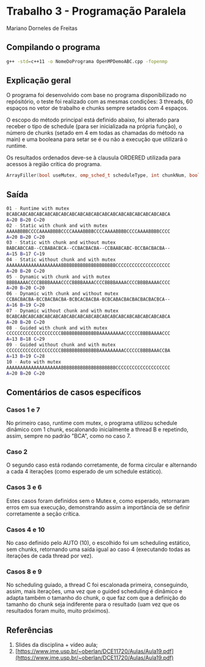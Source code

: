 # Trabalho 3 - Programação Paralela

Mariano Dorneles de Freitas

## Compilando o programa

```bash
g++ -std=c++11 -o NomeDoPrograma OpenMPDemoABC.cpp -fopenmp
```

## Explicação geral

O programa foi desenvolvido com base no programa disponibilizado no repósitório, o teste foi realizado com as mesmas condições: 3 threads, 60 espaços no vetor de trabalho e chunks sempre setados com 4 espaços.

O escopo do método principal está definido abaixo, foi alterado para receber o tipo de schedule (para ser inicializada na própria função), o número de chunks (setado em 4 em todas as chamadas do método na main) e uma booleana para setar se é ou não a execução que utilizará o runtime.

Os resultados ordenados deve-se à clausula ORDERED utilizada para acessos à região crítica do programa.

```cpp
ArrayFiller(bool useMutex, omp_sched_t scheduleType, int chunkNum, bool runtimeSet)
```

## Saída
```bash
01 - Runtime with mutex
BCABCABCABCABCABCABCABCABCABCABCABCABCABCABCABCABCABCABCABCA
A=20 B=20 C=20 
02 - Static with chunk and with mutex
AAAABBBBCCCCAAAABBBBCCCCAAAABBBBCCCCAAAABBBBCCCCAAAABBBBCCCC
A=20 B=20 C=20 
03 - Static with chunk and without mutex
BABCABCCAB--CCBABACBCA--CCBACBACBA--CCBAABCABC-BCCBACBACBA--
A=15 B=17 C=19 
04 - Static without chunk and with mutex
AAAAAAAAAAAAAAAAAAAABBBBBBBBBBBBBBBBBBBBCCCCCCCCCCCCCCCCCCCC
A=20 B=20 C=20 
05 - Dynamic with chunk and with mutex
BBBBAAAACCCCBBBBAAAACCCCBBBBAAAACCCCBBBBAAAACCCCBBBBAAAACCCC
A=20 B=20 C=20 
06 - Dynamic with chunk and without mutex
CCBACBACBA-BCCBACBACBA-BCBCACBACBA-BCBCABACBACBACBACBACBCA--
A=16 B=19 C=20 
07 - Dynamic without chunk and with mutex
BCABCABCABCABCABCABCABCABCABCABCABCABCABCABCABCABCABCABCABCA
A=20 B=20 C=20 
08 - Guided with chunk and with mutex
CCCCCCCCCCCCCCCCCCCCBBBBBBBBBBBBBBAAAAAAAAACCCCCCBBBBAAAACCC
A=13 B=18 C=29 
09 - Guided without chunk and with mutex
CCCCCCCCCCCCCCCCCCCCBBBBBBBBBBBBBBAAAAAAAAACCCCCCBBBBAAACCBA
A=13 B=19 C=28 
10 - Auto with mutex
AAAAAAAAAAAAAAAAAAAABBBBBBBBBBBBBBBBBBBBCCCCCCCCCCCCCCCCCCCC
A=20 B=20 C=20 
```

## Comentários de casos específicos

### Casos 1 e 7
No primeiro caso, runtime com mutex, o programa utilizou schedule dinâmico com 1 chunk, escalonando inicialmente a thread B e repetindo, assim, sempre no padrão "BCA", como no caso 7.

### Caso 2
O segundo caso está rodando corretamente, de forma circular e alternando a cada 4 iterações (como esperado de um schedule estático).

### Casos 3 e 6
Estes casos foram definidos sem o Mutex e, como esperado, retornaram erros em sua execução, demonstrando assim a importância de se definir corretamente a seção crítica.

### Casos 4 e 10
No caso definido pelo AUTO (10), o escolhido foi um scheduling estático, sem chunks, retornando uma saída igual ao caso 4 (executando todas as iterações de cada thread por vez).

### Casos 8 e 9
No scheduling guiado, a thread C foi escalonada primeira, conseguindo, assim, mais iterações, uma vez que o guided scheduling é dinâmico e adapta também o tamanho do chunk, o que faz com que a definição do tamanho do chunk seja indiferente para o resultado (uam vez que os resultados foram muito, muito próximos).



## Referências

 1. Slides da disciplina + vídeo aula;
 2. [https://www.ime.usp.br/~oberlan/DCE11720/Aulas/Aula19.pdf](https://www.ime.usp.br/~oberlan/DCE11720/Aulas/Aula19.pdf)
